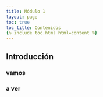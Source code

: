 ```yaml
---
title: Módulo 1
layout: page
toc: true
toc_title: Contenidos
{% include toc.html html=content %}
---
```


## Introducción

### vamos 

 ### a ver

